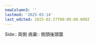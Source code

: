 ```yaml
---
newColumn3: ''
lastmod: '2025-03-14'
last_edited: 2025-02-27T00:00:00.000Z
---
```


Side::  両側
病巣:: 側頭後頭葉

